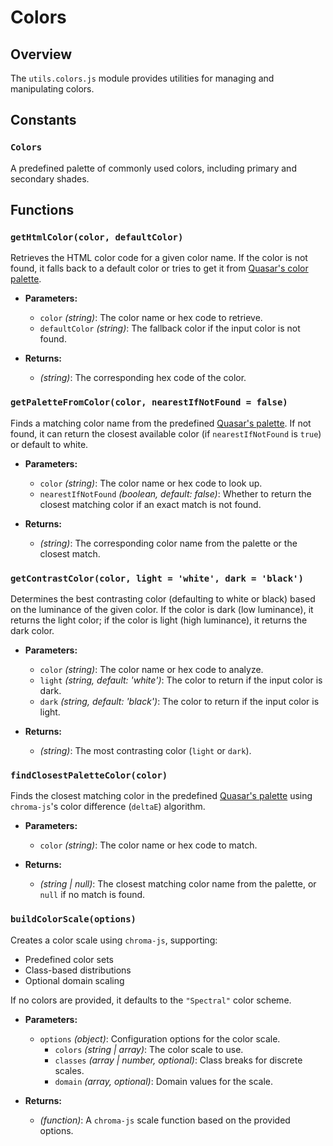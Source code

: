 # Colors

## Overview

The `utils.colors.js` module provides utilities for managing and manipulating colors.

## Constants

### `Colors`

A predefined palette of commonly used colors, including primary and secondary shades.

## Functions

### **`getHtmlColor(color, defaultColor)`**

Retrieves the HTML color code for a given color name. If the color is not found, it falls back to a default color or tries to get it from [Quasar's color palette](https://quasar.dev/style/color-palette#color-list).

- **Parameters:**
  - `color` *(string)*: The color name or hex code to retrieve.
  - `defaultColor` *(string)*: The fallback color if the input color is not found.

- **Returns:**
  - *(string)*: The corresponding hex code of the color.

### **`getPaletteFromColor(color, nearestIfNotFound = false)`**

Finds a matching color name from the predefined [Quasar's palette](https://quasar.dev/style/color-palette#color-list). If not found, it can return the closest available color (if `nearestIfNotFound` is `true`) or default to white.

- **Parameters:**
  - `color` *(string)*: The color name or hex code to look up.
  - `nearestIfNotFound` *(boolean, default: false)*: Whether to return the closest matching color if an exact match is not found.

- **Returns:**
  - *(string)*: The corresponding color name from the palette or the closest match.

### **`getContrastColor(color, light = 'white', dark = 'black')`**

Determines the best contrasting color (defaulting to white or black) based on the luminance of the given color. If the color is dark (low luminance), it returns the light color; if the color is light (high luminance), it returns the dark color.

- **Parameters:**
  - `color` *(string)*: The color name or hex code to analyze.
  - `light` *(string, default: 'white')*: The color to return if the input color is dark.
  - `dark` *(string, default: 'black')*: The color to return if the input color is light.

- **Returns:**
  - *(string)*: The most contrasting color (`light` or `dark`).

### **`findClosestPaletteColor(color)`** 

Finds the closest matching color in the predefined [Quasar's palette](https://quasar.dev/style/color-palette#color-list) using `chroma-js`'s color difference (`deltaE`) algorithm.

- **Parameters:**
  - `color` *(string)*: The color name or hex code to match.

- **Returns:**
  - *(string | null)*: The closest matching color name from the palette, or `null` if no match is found.

### **`buildColorScale(options)`**

Creates a color scale using `chroma-js`, supporting:
- Predefined color sets
- Class-based distributions
- Optional domain scaling

If no colors are provided, it defaults to the `"Spectral"` color scheme.

- **Parameters:**
  - `options` *(object)*: Configuration options for the color scale.
    - `colors` *(string | array)*: The color scale to use.
    - `classes` *(array | number, optional)*: Class breaks for discrete scales.
    - `domain` *(array, optional)*: Domain values for the scale.

- **Returns:**
  - *(function)*: A `chroma-js` scale function based on the provided options.


